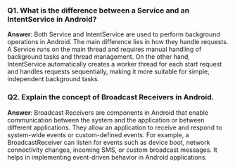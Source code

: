 ### Q1. What is the difference between a Service and an IntentService in Android?

**Answer**: Both Service and IntentService are used to perform background operations in Android. The main difference lies in how they handle requests. A Service runs on the main thread and requires manual handling of background tasks and thread management. On the other hand, IntentService automatically creates a worker thread for each start request and handles requests sequentially, making it more suitable for simple, independent background tasks.

### Q2. Explain the concept of Broadcast Receivers in Android.

**Answer**: Broadcast Receivers are components in Android that enable communication between the system and the application or between different applications. They allow an application to receive and respond to system-wide events or custom-defined events. For example, a BroadcastReceiver can listen for events such as device boot, network connectivity changes, incoming SMS, or custom broadcast messages. It helps in implementing event-driven behavior in Android applications.